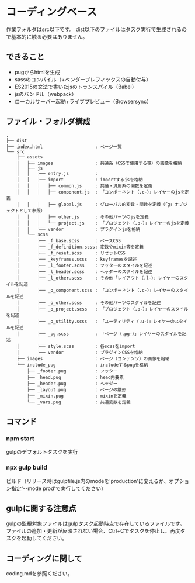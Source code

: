 # コーディングベース
作業フォルダはsrc以下です。
dist以下のファイルはタスク実行で生成されるので基本的に触る必要はありません。

## できること
- pugからhtmlを生成
- sassのコンパイル（+ベンダープレフィックスの自動付与）
- ES2015の文法で書いたjsのトランスパイル（Babel）
- jsのバンドル（webpack）
- ローカルサーバー起動+ライブプレビュー（Browsersync）

## ファイル・フォルダ構成
```
.
├── dist
├── index.html                    : ページ一覧
└── src
    ├── assets
    │   ├── images                : 共通系（CSSで使用する等）の画像を格納
    │   ├── js
    │   │   ├── entry.js          : 
    │   │   ├── import            : importするjsを格納
    │   │   │   ├── common.js     : 共通・汎用系の関数を定義
    │   │   │   ├── component.js  : 「コンポーネント（.c-）」レイヤーのjsを定義
    │   │   │   ├── global.js     : グローバル的変数・関数を定義（「g」オブジェクトとして参照）
    │   │   │   ├── other.js      : その他パーツのjsを定義
    │   │   │   └── project.js    : 「プロジェクト（.p-）」レイヤーのjsを定義
    │   │   └── vendor            : プラグインjsを格納
    │   └── scss
    │       ├── _f_base.scss      : ベースCSS
    │       ├── _f_definition.scss: 変数やmixin等を定義
    │       ├── _f_reset.scss     : リセットCSS
    │       ├── _keyframes.scss   : keyframesを記述
    │       ├── _l_footer.scss    : フッターのスタイルを記述
    │       ├── _l_header.scss    : ヘッダーのスタイルを記述
    │       ├── _l_other.scss     : その他「レイアウト（.l-）」レイヤーのスタイルを記述
    │       ├── _o_component.scss : 「コンポーネント（.c-）」レイヤーのスタイルを記述
    │       ├── _o_other.scss     : その他パーツのスタイルを記述
    │       ├── _o_project.scss   : 「プロジェクト（.p-）」レイヤーのスタイルを記述
    │       ├── _o_utility.scss   : 「ユーティリティ（.u-）」レイヤーのスタイルを記述
    │       ├── _pg.scss          : 「ページ（.pg-）」レイヤーのスタイルを記述
    │       ├── style.scss        : 各scssをimport
    │       └── vendor            : プラグインCSSを格納
    ├── images                    : ページ（コンテンツ）の画像を格納
    └── include_pug               : includeするpugを格納
        ├── _footer.pug           : フッター
        ├── _head.pug             : head内要素
        ├── _header.pug           : ヘッダー
        ├── _layout.pug           : ページの雛形
        ├── _mixin.pug            : mixinを定義
        └── _vars.pug             : 共通変数を定義
```

## コマンド
### npm start
gulpのデフォルトタスクを実行

### npx gulp build
ビルド（リリース時はgulpfile.js内のmodeを'production'に変えるか、オプション指定'--mode prod'で実行してください）

## gulpに関する注意点
gulpの監視対象ファイルはgulpタスク起動時点で存在しているファイルです。  
ファイルの追加・更新が反映されない場合、Ctrl+Cでタスクを停止し、再度タスクを起動してください。

## コーディングに関して
coding.mdを参照ください。
